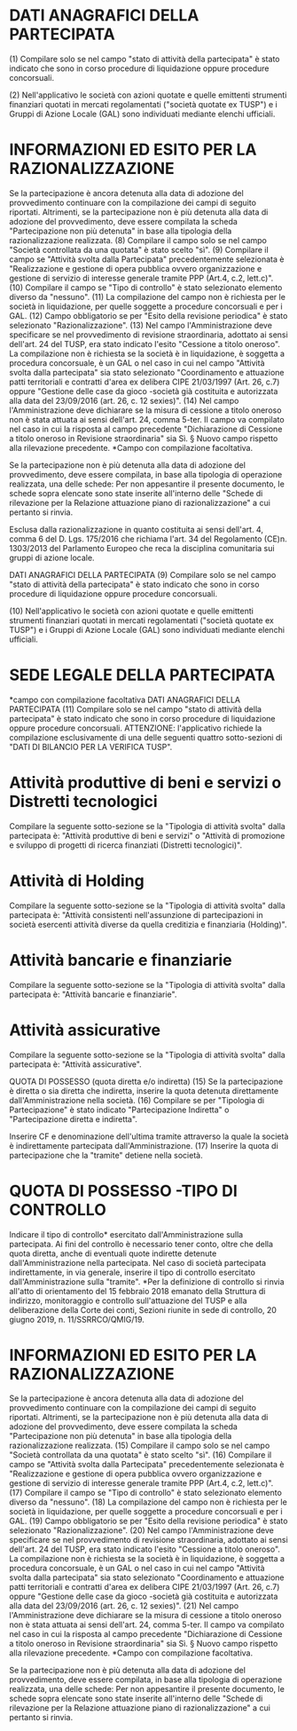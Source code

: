 # DATI ANAGRAFICI DELLA PARTECIPATA
(1) Compilare solo se nel campo "stato di attività della partecipata" è stato indicato che sono in corso procedure di liquidazione oppure procedure concorsuali.

(2) Nell'applicativo le società con azioni quotate e quelle emittenti strumenti finanziari quotati in mercati regolamentati ("società quotate ex TUSP") e i Gruppi di Azione Locale (GAL) sono individuati mediante elenchi ufficiali.

# INFORMAZIONI ED ESITO PER LA RAZIONALIZZAZIONE
Se la partecipazione è ancora detenuta alla data di adozione del provvedimento continuare con la compilazione dei campi di seguito riportati. Altrimenti, se la partecipazione non è più detenuta alla data di adozione del provvedimento, deve essere compilata la scheda "Partecipazione non più detenuta" in base alla tipologia della razionalizzazione realizzata. (8) Compilare il campo solo se nel campo "Società controllata da una quotata" è stato scelto "sì". (9) Compilare il campo se "Attività svolta dalla Partecipata" precedentemente selezionata è "Realizzazione e gestione di opera pubblica ovvero organizzazione e gestione di servizio di interesse generale tramite PPP (Art.4, c.2, lett.c)". (10) Compilare il campo se "Tipo di controllo" è stato selezionato elemento diverso da "nessuno". (11) La compilazione del campo non è richiesta per le società in liquidazione, per quelle soggette a procedure concorsuali e per i GAL. (12) Campo obbligatorio se per "Esito della revisione periodica" è stato selezionato "Razionalizzazione". (13) Nel campo l'Amministrazione deve specificare se nel provvedimento di revisione straordinaria, adottato ai sensi dell'art. 24 del TUSP, era stato indicato l'esito "Cessione a titolo oneroso". La compilazione non è richiesta se la società è in liquidazione, è soggetta a procedura concorsuale, è un GAL o nel caso in cui nel campo "Attività svolta dalla partecipata" sia stato selezionato "Coordinamento e attuazione patti territoriali e contratti d'area ex delibera CIPE 21/03/1997 (Art. 26, c.7) oppure "Gestione delle case da gioco -società già costituita e autorizzata alla data del 23/09/2016 (art. 26, c. 12 sexies)". (14) Nel campo l'Amministrazione deve dichiarare se la misura di cessione a titolo oneroso non è stata attuata ai sensi dell'art. 24, comma 5-ter. Il campo va compilato nel caso in cui la risposta al campo precedente "Dichiarazione di Cessione a titolo oneroso in Revisione straordinaria" sia Sì. § Nuovo campo rispetto alla rilevazione precedente. *Campo con compilazione facoltativa.

Se la partecipazione non è più detenuta alla data di adozione del provvedimento, deve essere compilata, in base alla tipologia di operazione realizzata, una delle schede: Per non appesantire il presente documento, le schede sopra elencate sono state inserite all'interno delle "Schede di rilevazione per la Relazione attuazione piano di razionalizzazione" a cui pertanto si rinvia.

Esclusa dalla razionalizzazione in quanto costituita ai sensi dell'art. 4, comma 6 del D. Lgs. 175/2016 che richiama l'art. 34 del Regolamento (CE)n. 1303/2013 del Parlamento Europeo che reca la disciplina comunitaria sui gruppi di azione locale.

DATI ANAGRAFICI DELLA PARTECIPATA (9) Compilare solo se nel campo "stato di attività della partecipata" è stato indicato che sono in corso procedure di liquidazione oppure procedure concorsuali.

(10) Nell'applicativo le società con azioni quotate e quelle emittenti strumenti finanziari quotati in mercati regolamentati ("società quotate ex TUSP") e i Gruppi di Azione Locale (GAL) sono individuati mediante elenchi ufficiali.

# SEDE LEGALE DELLA PARTECIPATA
*campo con compilazione facoltativa DATI ANAGRAFICI DELLA PARTECIPATA (11) Compilare solo se nel campo "stato di attività della partecipata" è stato indicato che sono in corso procedure di liquidazione oppure procedure concorsuali. ATTENZIONE: l'applicativo richiede la compilazione esclusivamente di una delle seguenti quattro sotto-sezioni di "DATI DI BILANCIO PER LA VERIFICA TUSP".

# Attività produttive di beni e servizi o Distretti tecnologici
Compilare la seguente sotto-sezione se la "Tipologia di attività svolta" dalla partecipata è: "Attività produttive di beni e servizi" o "Attività di promozione e sviluppo di progetti di ricerca finanziati (Distretti tecnologici)".

# Attività di Holding
Compilare la seguente sotto-sezione se la "Tipologia di attività svolta" dalla partecipata è: "Attività consistenti nell'assunzione di partecipazioni in società esercenti attività diverse da quella creditizia e finanziaria (Holding)".

# Attività bancarie e finanziarie
Compilare la seguente sotto-sezione se la "Tipologia di attività svolta" dalla partecipata è: "Attività bancarie e finanziarie".

# Attività assicurative
Compilare la seguente sotto-sezione se la "Tipologia di attività svolta" dalla partecipata è: "Attività assicurative".

QUOTA DI POSSESSO (quota diretta e/o indiretta) (15) Se la partecipazione è diretta o sia diretta che indiretta, inserire la quota detenuta direttamente dall'Amministrazione nella società. (16) Compilare se per "Tipologia di Partecipazione" è stato indicato "Partecipazione Indiretta" o "Partecipazione diretta e indiretta".

Inserire CF e denominazione dell'ultima tramite attraverso la quale la società è indirettamente partecipata dall'Amministrazione. (17) Inserire la quota di partecipazione che la "tramite" detiene nella società.

# QUOTA DI POSSESSO -TIPO DI CONTROLLO
Indicare il tipo di controllo* esercitato dall'Amministrazione sulla partecipata. Ai fini del controllo è necessario tener conto, oltre che della quota diretta, anche di eventuali quote indirette detenute dall'Amministrazione nella partecipata. Nel caso di società partecipata indirettamente, in via generale, inserire il tipo di controllo esercitato dall'Amministrazione sulla "tramite". *Per la definizione di controllo si rinvia all'atto di orientamento del 15 febbraio 2018 emanato della Struttura di indirizzo, monitoraggio e controllo sull'attuazione del TUSP e alla deliberazione della Corte dei conti, Sezioni riunite in sede di controllo, 20 giugno 2019, n. 11/SSRRCO/QMIG/19.

# INFORMAZIONI ED ESITO PER LA RAZIONALIZZAZIONE
Se la partecipazione è ancora detenuta alla data di adozione del provvedimento continuare con la compilazione dei campi di seguito riportati. Altrimenti, se la partecipazione non è più detenuta alla data di adozione del provvedimento, deve essere compilata la scheda "Partecipazione non più detenuta" in base alla tipologia della razionalizzazione realizzata. (15) Compilare il campo solo se nel campo "Società controllata da una quotata" è stato scelto "sì". (16) Compilare il campo se "Attività svolta dalla Partecipata" precedentemente selezionata è "Realizzazione e gestione di opera pubblica ovvero organizzazione e gestione di servizio di interesse generale tramite PPP (Art.4, c.2, lett.c)". (17) Compilare il campo se "Tipo di controllo" è stato selezionato elemento diverso da "nessuno". (18) La compilazione del campo non è richiesta per le società in liquidazione, per quelle soggette a procedure concorsuali e per i GAL. (19) Campo obbligatorio se per "Esito della revisione periodica" è stato selezionato "Razionalizzazione". (20) Nel campo l'Amministrazione deve specificare se nel provvedimento di revisione straordinaria, adottato ai sensi dell'art. 24 del TUSP, era stato indicato l'esito "Cessione a titolo oneroso". La compilazione non è richiesta se la società è in liquidazione, è soggetta a procedura concorsuale, è un GAL o nel caso in cui nel campo "Attività svolta dalla partecipata" sia stato selezionato "Coordinamento e attuazione patti territoriali e contratti d'area ex delibera CIPE 21/03/1997 (Art. 26, c.7) oppure "Gestione delle case da gioco -società già costituita e autorizzata alla data del 23/09/2016 (art. 26, c. 12 sexies)". (21) Nel campo l'Amministrazione deve dichiarare se la misura di cessione a titolo oneroso non è stata attuata ai sensi dell'art. 24, comma 5-ter. Il campo va compilato nel caso in cui la risposta al campo precedente "Dichiarazione di Cessione a titolo oneroso in Revisione straordinaria" sia Sì. § Nuovo campo rispetto alla rilevazione precedente. *Campo con compilazione facoltativa.

Se la partecipazione non è più detenuta alla data di adozione del provvedimento, deve essere compilata, in base alla tipologia di operazione realizzata, una delle schede: Per non appesantire il presente documento, le schede sopra elencate sono state inserite all'interno delle "Schede di rilevazione per la Relazione attuazione piano di razionalizzazione" a cui pertanto si rinvia.

